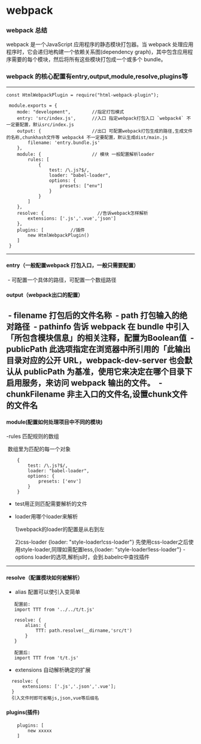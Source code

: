 # webpack

### webpack 总结
  webpack 是一个JavaScript 应用程序的静态模块打包器。当 webpack 处理应用程序时，它会递归地构建一个依赖关系图(dependency graph)，其中包含应用程序需要的每个模块，然后将所有这些模块打包成一个或多个 bundle。
  
### webpack 的核心配置有entry,output,module,resolve,plugins等

---
```
const HtmlWebpackPlugin = require("html-webpack-plugin");

 module.exports = {
    mode: "development",        //指定打包模式
    entry: 'src/index.js',      //入口 指定webpack打包入口 `webpack4` 不一定要配置，默认src/index.js 
    output: {                   //出口 可配置webpack打包生成的路径,生成文件的名称,chunkhash文件等 webpack4 不一定要配置，默认生成dist/main.js
        filename: 'entry.bundle.js'
    },
    module: {                   // 模块 一般配置解析loader
        rules: [
            {
                test: /\.js?$/,
                loader: "babel-loader",
                options: { 
                    presets: ["env"]
                }
            }
        ]
    },
    resolve: {                    //告诉webpack怎样解析
        extensions: ['.js','.vue','json']
    },
    plugins: [          //插件
        new HtmlWebpackPlugin()
    ]
 }   
```
  
---

#### entry（一般配置webpack 打包入口，一般只需要配置）
  - 可配置一个具体的路径，可配置一个数组路径
  
#### output（webpack出口的配置）
  - filename 打包后的文件名称
  - path 打包输入的绝对路径
  - pathinfo 告诉 webpack 在 bundle 中引入「所包含模块信息」的相关注释，配置为Boolean值
  - publicPath 此选项指定在浏览器中所引用的「此输出目录对应的公开 URL，webpack-dev-server 也会默认从 publicPath 为基准，使用它来决定在哪个目录下启用服务，来访问 webpack 输出的文件。
  - chunkFilename 非主入口的文件名,设置chunk文件的文件名
---

#### module(配置如何处理项目中不同的模块)
  -rules 匹配规则的数组
  
  数组里为匹配的每一个对象
```
    {
        test: /\.js?$/,
        loader: "babel-loader",
        options: {
            presets: ['env']
        }
    }
```
  - test用正则匹配需要解析的文件
  - loader用哪个loader来解析
  
      1)webpack的loader的配置是从右到左
  
      2)css-loader {loader: "style-loader!css-loader"} 先使用css-loader之后使用style-loader,同理如需配置less,{loader: "style-loader!less-loader"}
  -options loader的选项,解析js时，会到.babelrc中查找插件
  
---
#### resolve（配置模块如何被解析）
 - alias 配置可以使引入变简单
 ```
    配置前:
    import TTT from '../../t/t.js'

    resolve: {
        alias: {
            TTT: path.resolve(__dirname,'src/t')
        }
    }

    配置后:
    import TTT from 't/t.js'
 ```
 
 - extensions 自动解析确定的扩展
  ```
    resolve: {
        extensions: ['.js','.json','.vue'];
    }
    引入文件时即可省略js,json,vue等后缀名
  ```

#### plugins(插件)
```
    plugins: [
        new xxxxx
    ]
```
